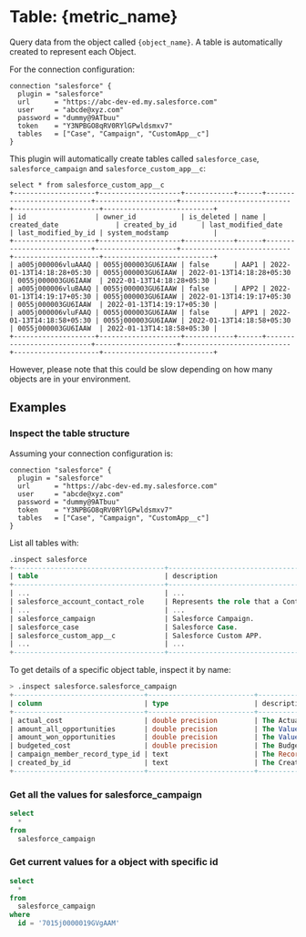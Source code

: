 # Table: {metric_name}

Query data from the object called `{object_name}`. A table is automatically created to represent each Object.

For the connection configuration:

```hcl
connection "salesforce" {
  plugin = "salesforce"
  url      = "https://abc-dev-ed.my.salesforce.com"
  user     = "abcde@xyz.com"
  password = "dummy@9ATbuu"
  token    = "Y3NPBGO8qRV0RYlGPwldsmxv7"
  tables   = ["Case", "Campaign", "CustomApp__c"]
}
```

This plugin will automatically create tables called `salesforce_case`, `salesforce_campaign` and `salesforce_custom_app__c`:

```
select * from salesforce_custom_app__c
+--------------------+--------------------+------------+------+---------------------------+--------------------+---------------------------+---------------------+---------------------------+
| id                 | owner_id           | is_deleted | name | created_date              | created_by_id      | last_modified_date        | last_modified_by_id | system_modstamp           |
+--------------------+--------------------+------------+------+---------------------------+--------------------+---------------------------+---------------------+---------------------------+
| a005j000006vluAAAQ | 0055j000003GU6IAAW | false      | AAP1 | 2022-01-13T14:18:28+05:30 | 0055j000003GU6IAAW | 2022-01-13T14:18:28+05:30 | 0055j000003GU6IAAW  | 2022-01-13T14:18:28+05:30 |
| a005j000006vluBAAQ | 0055j000003GU6IAAW | false      | APP2 | 2022-01-13T14:19:17+05:30 | 0055j000003GU6IAAW | 2022-01-13T14:19:17+05:30 | 0055j000003GU6IAAW  | 2022-01-13T14:19:17+05:30 |
| a005j000006vluFAAQ | 0055j000003GU6IAAW | false      | APP1 | 2022-01-13T14:18:58+05:30 | 0055j000003GU6IAAW | 2022-01-13T14:18:58+05:30 | 0055j000003GU6IAAW  | 2022-01-13T14:18:58+05:30 |
+--------------------+--------------------+------------+------+---------------------------+--------------------+---------------------------+---------------------+---------------------------+
```

However, please note that this could be slow depending on how many objects are in your environment.

## Examples

### Inspect the table structure

Assuming your connection configuration is:

```hcl
connection "salesforce" {
  plugin = "salesforce"
  url      = "https://abc-dev-ed.my.salesforce.com"
  user     = "abcde@xyz.com"
  password = "dummy@9ATbuu"
  token    = "Y3NPBGO8qRV0RYlGPwldsmxv7"
  tables   = ["Case", "Campaign", "CustomApp__c"]
}
```

List all tables with:

```sql
.inspect salesforce
+-------------------------------------+--------------------------------------------------------+
| table                               | description                                            |
+-------------------------------------+--------------------------------------------------------+
| ...                                 | ...                                                    |
| salesforce_account_contact_role     | Represents the role that a Contact plays on an Account.|
| ...                                 | ...                                                    |
| salesforce_campaign                 | Salesforce Campaign.                                   |
| salesforce_case                     | Salesforce Case.                                       |
| salesforce_custom_app__c            | Salesforce Custom APP.                                 |
| ...                                 | ...                                                    |
+-------------------------------------+--------------------------------------------------------+
```

To get details of a specific object table, inspect it by name:

```sql
> .inspect salesforce.salesforce_campaign
+--------------------------------+--------------------------+------------------------------------------+
| column                         | type                     | description                              |
+--------------------------------+--------------------------+------------------------------------------+
| actual_cost                    | double precision         | The Actual Cost in Campaign.             |
| amount_all_opportunities       | double precision         | The Value Opportunities in Campaign.     |
| amount_won_opportunities       | double precision         | The Value Won Opportunities in Campaign. |
| budgeted_cost                  | double precision         | The Budgeted Cost in Campaign.           |
| campaign_member_record_type_id | text                     | The Record Type ID.                      |
| created_by_id                  | text                     | The Created By ID.                       |
+--------------------------------+--------------------------+------------------------------------------+
```

### Get all the values for salesforce_campaign

```sql
select
  *
from
  salesforce_campaign
```

### Get current values for a object with specific id

```sql
select
  *
from
  salesforce_campaign
where
  id = '7015j0000019GVgAAM'
```
